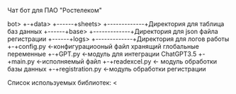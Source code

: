 Чат бот для ПАО "Ростелеком" 

bot>
+-+data>
+------+sheets>
+-------------+Директория для таблица баз данных
+------+base>
+-------------+Директория для json файла регистрации
+------+logs>
+-------------+Директория для логов работы
+-+config.py <-конфигурациооный файл хранящий глобальные переменные 
+-+GPT.py <-модуль для интеграции ChatGPT3.5 
+-+main.py <-исполняемый файл 
+-+readexcel.py <- модуль обработки базы данных
+-+registration.py <-модуль обработки регистрации 


Список используемых библиотек:
<

>


